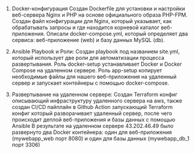 
1. Docker-конфигурация
Создан Dockerfile для установки и настройки веб-сервера Nginx и PHP на основе официального образа PHP-FPM.
Создан файл конфигурации для Nginx, который указывает, как обрабатывать запросы и где находится корневой каталог веб-приложения.
Описали docker-compose.yml, который определяет два сервиса:  веб-приложение (web) и базу данных MySQL (db).

2. Ansible Playbook и Роли:
Создан playbook под названием site.yml, который использует две роли для автоматизации процесса развертывания.
Роль docker-setup устанавливает Docker и Docker Compose на удаленном сервере.
Роль app-setup копирует необходимые файлы для нашего веб-приложения на удаленный сервер и запускает контейнеры с помощью docker-compose.

3. Развертывание на удаленном сервере:
Создан Terraform конфиг описывающий инфраструктуру удаленного сервера на aws, также создан CI/CD пайплайн в Github Action запускающий Terraform конфиг который разворачивает удаленный сервер, после чего происходит деплой веб-приложения и базы данных с помощью Ansible
В результате на удаленном сервере 43.202.46.49 было развернуто два Docker контейнера: один для веб-приложения (mywebapp_web порт 8080) и один для базы данных (mywebapp_db_1 порт 3306) 
